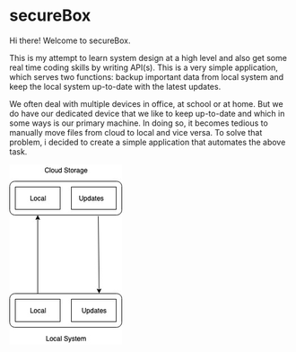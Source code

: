 # secureBox

Hi there! Welcome to secureBox.

This is my attempt to learn system design at a high level and also get some real time coding skills by writing API(s). 
This is a very simple application, which serves two functions: backup important data from local system and keep the local system up-to-date with the latest updates.

We often deal with multiple devices in office, at school or at home. But we do have our dedicated device that we like to keep up-to-date and which in some ways is our primary machine. In doing so, it becomes tedious to manually move files from cloud to local and vice versa. To solve that problem, i decided to create a simple application that automates the above task.


![High level workflow](https://github.com/pkenil96/secureBox/blob/master/secureBox1.jpg)
